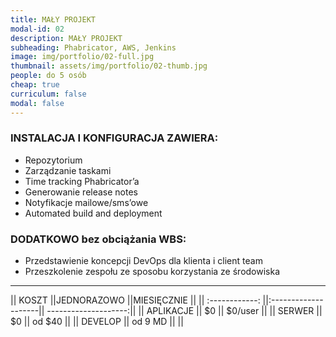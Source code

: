 ```yaml
---
title: MAŁY PROJEKT 
modal-id: 02
description: MAŁY PROJEKT 
subheading: Phabricator, AWS, Jenkins
image: img/portfolio/02-full.jpg
thumbnail: assets/img/portfolio/02-thumb.jpg
people: do 5 osób
cheap: true
curriculum: false
modal: false
---
```

### INSTALACJA I KONFIGURACJA ZAWIERA:

* Repozytorium 
* Zarządzanie taskami
* Time tracking Phabricator’a
* Generowanie release notes
* Notyfikacje mailowe/sms’owe
* Automated build and deployment


### DODATKOWO bez obciążania WBS: 

- Przedstawienie koncepcji DevOps dla klienta i client team
- Przeszkolenie zespołu ze sposobu korzystania ze środowiska

-------------------------------------------------------------------


|| KOSZT         ||JEDNORAZOWO           ||MIESIĘCZNIE           ||
|| :------------: ||:--------------------|| --------------------:||
|| APLIKACJE     ||     $0               || $0/user          ||
|| SERWER        || 	$0             || od $40               ||
|| DEVELOP       ||   od 9 MD           ||                      ||


